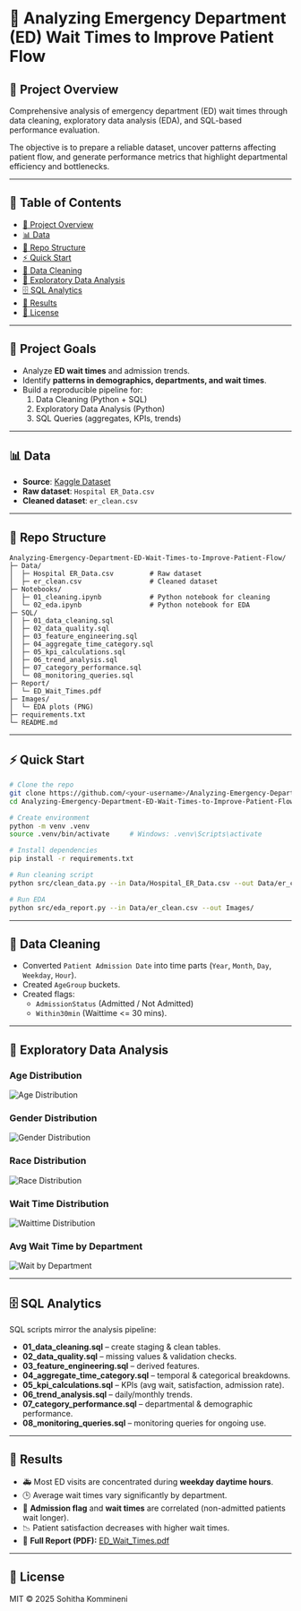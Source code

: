 # 🏥 Analyzing Emergency Department (ED) Wait Times to Improve Patient Flow

## 📝 Project Overview
Comprehensive analysis of emergency department (ED) wait times through data cleaning, exploratory data analysis (EDA), and SQL-based performance evaluation.  

The objective is to prepare a reliable dataset, uncover patterns affecting patient flow, and generate performance metrics that highlight departmental efficiency and bottlenecks. 

---

## 📑 Table of Contents
- [🎯 Project Overview](#-project-Overview)
- [📊 Data](#-data)
- [📂 Repo Structure](#-repo-structure)
- [⚡ Quick Start](#-quick-start)
- [🧹 Data Cleaning](#-data-cleaning)
- [🔎 Exploratory Data Analysis](#-exploratory-data-analysis)
- [🗄️ SQL Analytics](#️-sql-analytics)
- [📌 Results](#-results)
- [📜 License](#-license)

---

## 🎯 Project Goals
- Analyze **ED wait times** and admission trends.  
- Identify **patterns in demographics, departments, and wait times**.  
- Build a reproducible pipeline for:  
  1. Data Cleaning (Python + SQL)  
  2. Exploratory Data Analysis (Python)  
  3. SQL Queries (aggregates, KPIs, trends)  

---

## 📊 Data
- **Source**: [Kaggle Dataset](https://www.kaggle.com/)  
- **Raw dataset**: `Hospital ER_Data.csv`  
- **Cleaned dataset**: `er_clean.csv`  

---

## 📂 Repo Structure
```
Analyzing-Emergency-Department-ED-Wait-Times-to-Improve-Patient-Flow/
├─ Data/
│  ├─ Hospital ER_Data.csv         # Raw dataset
│  ├─ er_clean.csv                 # Cleaned dataset
├─ Notebooks/
│  ├─ 01_cleaning.ipynb            # Python notebook for cleaning
│  └─ 02_eda.ipynb                 # Python notebook for EDA
├─ SQL/
│  ├─ 01_data_cleaning.sql
│  ├─ 02_data_quality.sql
│  ├─ 03_feature_engineering.sql
│  ├─ 04_aggregate_time_category.sql
│  ├─ 05_kpi_calculations.sql
│  ├─ 06_trend_analysis.sql
│  ├─ 07_category_performance.sql
│  └─ 08_monitoring_queries.sql
├─ Report/
│  └─ ED_Wait_Times.pdf
├─ Images/
│  └─ EDA plots (PNG)
├─ requirements.txt
└─ README.md
```

---

## ⚡ Quick Start
```bash
# Clone the repo
git clone https://github.com/<your-username>/Analyzing-Emergency-Department-ED-Wait-Times-to-Improve-Patient-Flow.git
cd Analyzing-Emergency-Department-ED-Wait-Times-to-Improve-Patient-Flow

# Create environment
python -m venv .venv
source .venv/bin/activate     # Windows: .venv\Scripts\activate

# Install dependencies
pip install -r requirements.txt

# Run cleaning script
python src/clean_data.py --in Data/Hospital_ER_Data.csv --out Data/er_clean.csv

# Run EDA
python src/eda_report.py --in Data/er_clean.csv --out Images/
```

---

## 🧹 Data Cleaning
- Converted `Patient Admission Date` into time parts (`Year`, `Month`, `Day`, `Weekday`, `Hour`).  
- Created `AgeGroup` buckets.  
- Created flags:  
  - `AdmissionStatus` (Admitted / Not Admitted)  
  - `Within30min` (Waittime <= 30 mins).  

---

## 🔎 Exploratory Data Analysis

### Age Distribution
![Age Distribution](https://github.com/Sohitha-01/Analyzing-Emergency-Department-ED-Wait-Times-to-Improve-Patient-Flow/blob/main/Images/age_distribution.png?raw=true)  

### Gender Distribution
![Gender Distribution](https://github.com/Sohitha-01/Analyzing-Emergency-Department-ED-Wait-Times-to-Improve-Patient-Flow/blob/main/Images/gender_distribution.png?raw=true)  

### Race Distribution
![Race Distribution](https://github.com/Sohitha-01/Analyzing-Emergency-Department-ED-Wait-Times-to-Improve-Patient-Flow/blob/main/Images/race_distribution.png?raw=true)  

### Wait Time Distribution
![Waittime Distribution](https://github.com/Sohitha-01/Analyzing-Emergency-Department-ED-Wait-Times-to-Improve-Patient-Flow/blob/main/Images/waittime_distribution.png?raw=true)  

### Avg Wait Time by Department
![Wait by Department](https://github.com/Sohitha-01/Analyzing-Emergency-Department-ED-Wait-Times-to-Improve-Patient-Flow/blob/main/Images/avg_wait_by_department.png?raw=true)  

---

## 🗄️ SQL Analytics
SQL scripts mirror the analysis pipeline:  
- **01_data_cleaning.sql** – create staging & clean tables.  
- **02_data_quality.sql** – missing values & validation checks.  
- **03_feature_engineering.sql** – derived features.  
- **04_aggregate_time_category.sql** – temporal & categorical breakdowns.  
- **05_kpi_calculations.sql** – KPIs (avg wait, satisfaction, admission rate).  
- **06_trend_analysis.sql** – daily/monthly trends.  
- **07_category_performance.sql** – departmental & demographic performance.  
- **08_monitoring_queries.sql** – monitoring queries for ongoing use.  

---

## 📌 Results
- 🚑 Most ED visits are concentrated during **weekday daytime hours**.  
- 🕒 Average wait times vary significantly by department.  
- 🏥 **Admission flag** and **wait times** are correlated (non-admitted patients wait longer).  
- 📉 Patient satisfaction decreases with higher wait times.
- 📄 **Full Report (PDF):** [ED_Wait_Times.pdf](https://github.com/Sohitha-01/Analyzing-Emergency-Department-ED-Wait-Times-to-Improve-Patient-Flow/blob/2896d5135fd728899393598ae638504c5975dcde/Report/ED_Wait_Times.pdf) 

---

## 📜 License
MIT © 2025 Sohitha Kommineni

